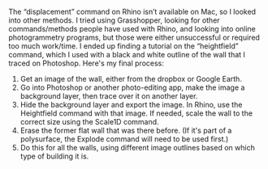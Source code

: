 The “displacement” command on Rhino isn’t available on Mac, so I looked into other methods. 
I tried using Grasshopper, looking for other commands/methods people have used with Rhino, and looking into online photogrammetry programs, but those were either unsuccessful or required too much work/time. I ended up finding a tutorial on the “heightfield” command, which I used with a black and white outline of the wall that I traced on Photoshop. 
Here's my final process:
1. Get an image of the wall, either from the dropbox or Google Earth.
2. Go into Photoshop or another photo-editing app, make the image a background layer, then trace over it on another layer.
3. Hide the background layer and export the image. In Rhino, use the Heightfield command with that image. If needed, scale the wall to the correct size using the Scale1D command.
4. Erase the former flat wall that was there before. (If it's part of a polysurface, the Explode command will need to be used first.) 
5. Do this for all the walls, using different image outlines based on which type of building it is. 
